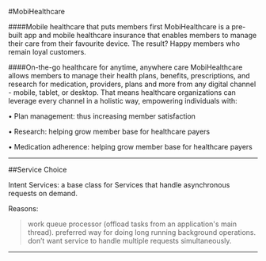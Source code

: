 
#MobiHealthcare

####Mobile healthcare that puts members first
MobiHealthcare is a pre-built app and mobile healthcare insurance that enables members to manage their care from their favourite device. The result? Happy members who remain loyal customers.

####On-the-go healthcare for anytime, anywhere care
MobiHealthcare allows members to manage their health plans, benefits, prescriptions, and research for medication, providers, plans and more from any digital channel - mobile, tablet, or desktop. That means healthcare organizations can leverage every channel in a holistic way, empowering individuals with:

•	Plan management: thus increasing member satisfaction

•	Research: helping grow member base for healthcare payers

•	Medication adherence: helping grow member base for healthcare payers

------------------------------------------------------------------------------------------------------------------------------------------

##Service Choice

Intent Services: a base class for Services that handle asynchronous requests on demand.

Reasons:

> work queue processor (offload tasks from an application's main thread).
> preferred way for doing long running background operations.
> don’t want service to handle multiple requests simultaneously.
------------------------------------------------------------------------------------------------------------------------------------------
